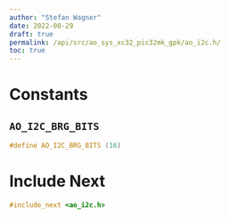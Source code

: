 ```yaml
---
author: "Stefan Wagner"
date: 2022-08-29
draft: true
permalink: /api/src/ao_sys_xc32_pic32mk_gpk/ao_i2c.h/
toc: true
---
```


# Constants

## `AO_I2C_BRG_BITS`

```c
#define AO_I2C_BRG_BITS (16)
```

# Include Next

```c
#include_next <ao_i2c.h>
```
